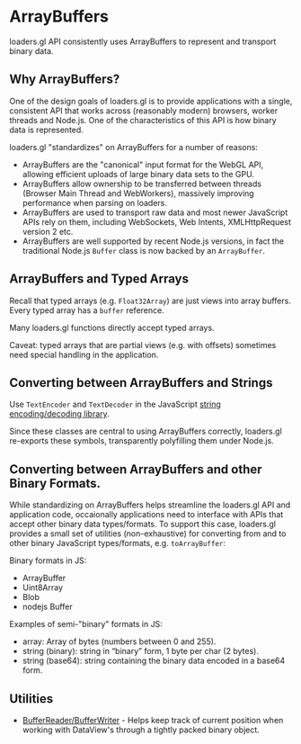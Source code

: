# ArrayBuffers

loaders.gl API consistently uses ArrayBuffers to represent and transport binary data.

## Why ArrayBuffers?

One of the design goals of loaders.gl is to provide applications with a single, consistent API that works across (reasonably modern) browsers, worker threads and Node.js. One of the characteristics of this API is how binary data is represented.

loaders.gl "standardizes" on ArrayBuffers for a number of reasons:

- ArrayBuffers are the "canonical" input format for the WebGL API, allowing efficient uploads of large binary data sets to the GPU.
- ArrayBuffers allow ownership to be transferred between threads (Browser Main Thread and WebWorkers), massively improving performance when parsing on loaders.
- ArrayBuffers are used to transport raw data and most newer JavaScript APIs rely on them, including WebSockets, Web Intents, XMLHttpRequest version 2 etc.
- ArrayBuffers are well supported by recent Node.js versions, in fact the traditional Node.js `Buffer` class is now backed by an `ArrayBuffer`.

## ArrayBuffers and Typed Arrays

Recall that typed arrays (e.g. `Float32Array`) are just views into array buffers. Every typed array has a `buffer` reference.

Many loaders.gl functions directly accept typed arrays.

Caveat: typed arrays that are partial views (e.g. with offsets) sometimes need special handling in the application.

## Converting between ArrayBuffers and Strings

Use `TextEncoder` and `TextDecoder` in the JavaScript [string encoding/decoding library](https://github.com/inexorabletash/text-encoding).

Since these classes are central to using ArrayBuffers correctly, loaders.gl re-exports these symbols, transparently polyfilling them under Node.js.

## Converting between ArrayBuffers and other Binary Formats.

While standardizing on ArrayBuffers helps streamline the loaders.gl API and application code, occaionally applications need to interface with APIs that accept other binary data types/formats. To support this case, loaders.gl provides a small set of utilities (non-exhaustive) for converting from and to other binary JavaScript types/formats, e.g. `toArrayBuffer`:

Binary formats in JS:

- ArrayBuffer
- Uint8Array
- Blob
- nodejs Buffer

Examples of semi-"binary" formats in JS:

- array: Array of bytes (numbers between 0 and 255).
- string (binary): string in “binary” form, 1 byte per char (2 bytes).
- string (base64): string containing the binary data encoded in a base64 form.

## Utilities

- [BufferReader/BufferWriter](https://github.com/yuntonyx/arraybuffer-utils) - Helps keep track of current position when working with DataView's through a tightly packed binary object.
